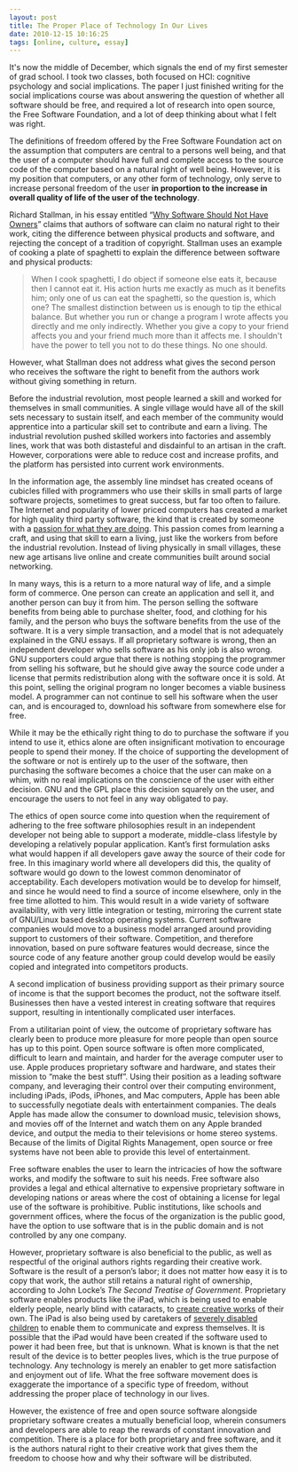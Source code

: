 ```yaml
---
layout: post
title: The Proper Place of Technology In Our Lives
date: 2010-12-15 10:16:25
tags: [online, culture, essay]
---
```


It's now the middle of December, which signals the end of my first semester of
grad school. I took two classes, both focused on HCI: cognitive psychology and
social implications. The paper I just finished writing for the social
implications course was about answering the question of whether all software
should be free, and required a lot of research into open source, the Free
Software Foundation, and a lot of deep thinking about what I felt was right.

The definitions of freedom offered by the Free Software Foundation act on the
assumption that computers are central to a persons well being, and that the
user of a computer should have full and complete access to the source code of
the computer based on a natural right of well being. However, it is my
position that computers, or any other form of technology, only serve to
increase personal freedom of the user **in proportion to the increase in
overall quality of life of the user of the technology**.

Richard Stallman, in his essay entitled “[Why Software Should Not Have
Owners][1]” claims that authors of
software can claim no natural right to their work, citing the difference
between physical products and software, and rejecting the concept of a
tradition of copyright. Stallman uses an example of cooking a plate of
spaghetti to explain the difference between software and physical products:

> When I cook spaghetti, I do object if someone else eats it, because then I
cannot eat it. His action hurts me exactly as much as it benefits him; only
one of us can eat the spaghetti, so the question is, which one? The smallest
distinction between us is enough to tip the ethical balance. But whether you
run or change a program I wrote affects you directly and me only indirectly.
Whether you give a copy to your friend affects you and your friend much more
than it affects me. I shouldn't have the power to tell you not to do these
things. No one should.

However, what Stallman does not address what gives the second person who
receives the software the right to benefit from the authors work without
giving something in return.

Before the industrial revolution, most people learned a skill and worked for
themselves in small communities. A single village would have all of the skill
sets necessary to sustain itself, and each member of the community would
apprentice into a particular skill set to contribute and earn a living. The
industrial revolution pushed skilled workers into factories and assembly
lines, work that was both distasteful and disdainful to an artisan in the
craft. However, corporations were able to reduce cost and increase profits,
and the platform has persisted into current work environments.

In the information age, the assembly line mindset has created oceans of
cubicles filled with programmers who use their skills in small parts of large
software projects, sometimes to great success, but far too often to failure.
The Internet and popularity of lower priced computers has created a market for
high quality third party software, the kind that is created by someone with a
[passion for what they are doing][2]. This passion
comes from learning a craft, and using that skill to earn a living, just like
the workers from before the industrial revolution. Instead of living
physically in small villages, these new age artisans live online and create
communities built around social networking.

In many ways, this is a return to a more natural way of life, and a simple
form of commerce. One person can create an application and sell it, and
another person can buy it from him. The person selling the software benefits
from being able to purchase shelter, food, and clothing for his family, and
the person who buys the software benefits from the use of the software. It is
a very simple transaction, and a model that is not adequately explained in the
GNU essays. If all proprietary software is wrong, then an independent
developer who sells software as his only job is also wrong. GNU supporters
could argue that there is nothing stopping the programmer from selling his
software, but he should give away the source code under a license that permits
redistribution along with the software once it is sold. At this point, selling
the original program no longer becomes a viable business model. A programmer
can not continue to sell his software when the user can, and is encouraged to,
download his software from somewhere else for free.

While it may be the ethically right thing to do to purchase the software if
you intend to use it, ethics alone are often insignificant motivation to
encourage people to spend their money. If the choice of supporting the
development of the software or not is entirely up to the user of the software,
then purchasing the software becomes a choice that the user can make on a
whim, with no real implications on the conscience of the user with either
decision. GNU and the GPL place this decision squarely on the user, and
encourage the users to not feel in any way obligated to pay.

The ethics of open source come into question when the requirement of adhering
to the free software philosophies result in an independent developer not being
able to support a moderate, middle-class lifestyle by developing a relatively
popular application. Kant’s first formulation asks what would happen if all
developers gave away the source of their code for free. In this imaginary
world where all developers did this, the quality of software would go down to
the lowest common denominator of acceptability. Each developers motivation
would be to develop for himself, and since he would need to find a source of
income elsewhere, only in the free time allotted to him. This would result in
a wide variety of software availability, with very little integration or
testing, mirroring the current state of GNU/Linux based desktop operating
systems. Current software companies would move to a business model arranged
around providing support to customers of their software. Competition, and
therefore innovation, based on pure software features would decrease, since
the source code of any feature another group could develop would be easily
copied and integrated into competitors products.

A second implication of business providing support as their primary source of
income is that the support becomes the product, not the software itself.
Businesses then have a vested interest in creating software that requires
support, resulting in intentionally complicated user interfaces.

From a utilitarian point of view, the outcome of proprietary software has
clearly been to produce more pleasure for more people than open source has up
to this point. Open source software is often more complicated, difficult to
learn and maintain, and harder for the average computer user to use. Apple
produces proprietary software and hardware, and states their mission to “make
the best stuff”. Using their position as a leading software company, and
leveraging their control over their computing environment, including iPads,
iPods, iPhones, and Mac computers, Apple has been able to successfully
negotiate deals with entertainment companies. The deals Apple has made allow
the consumer to download music, television shows, and movies off of the
Internet and watch them on any Apple branded device, and output the media to
their televisions or home stereo systems. Because of the limits of Digital
Rights Management, open source or free systems have not been able to provide
this level of entertainment.

Free software enables the user to learn the intricacies of how the software
works, and modify the software to suit his needs. Free software also provides
a legal and ethical alternative to expensive proprietary software in
developing nations or areas where the cost of obtaining a license for legal
use of the software is prohibitive. Public institutions, like schools and
government offices, where the focus of the organization is the public good,
have the option to use software that is in the public domain and is not
controlled by any one company.

However, proprietary software is also beneficial to the public, as well as
respectful of the original authors rights regarding their creative work.
Software is the result of a person’s labor; it does not matter how easy it is
to copy that work, the author still retains a natural right of ownership,
according to John Locke’s _The Second Treatise of Government_. Proprietary
software enables products like the iPad, which is being used to enable elderly
people, nearly blind with cataracts, to [create creative works][3] of their own.
The iPad is also being used by caretakers of [severely disabled
children][4] to
enable them to communicate and express themselves. It is possible that the
iPad would have been created if the software used to power it had been free,
but that is unknown. What is known is that the net result of the device is to
better peoples lives, which is the true purpose of technology. Any technology
is merely an enabler to get more satisfaction and enjoyment out of life. What
the free software movement does is exaggerate the importance of a specific
type of freedom, without addressing the proper place of technology in our
lives.

However, the existence of free and open source software alongside proprietary
software creates a mutually beneficial loop, wherein consumers and developers
are able to reap the rewards of constant innovation and competition. There is
a place for both proprietary and free software, and it is the authors natural
right to their creative work that gives them the freedom to choose how and why
their software will be distributed.


[1]: http://www.gnu.org/philosophy/why-free.html
[2]: http://www.red-sweater.com/
[3]: http://www.portlandtribune.com/features/story.php?story_id=128882605915653000
[4]: http://www.nytimes.com/2010/10/31/nyregion/31owen.html?_r=1
